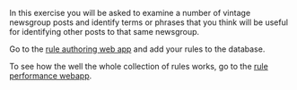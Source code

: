 
In this exercise you will be asked to examine a number of vintage newsgroup posts and identify terms or phrases that you think will be useful for identifying other posts to that same newsgroup.

Go to the [rule authoring web app](https://marinchapp10.azurewebsites.net/) and add your rules to the database.

To see how the well the whole collection of rules works, go to the [rule performance webapp](https://ml4managers.shinyapps.io/evaluate_rules/).
